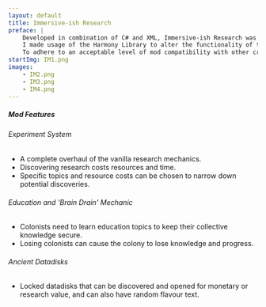```yaml
---
layout: default
title: Immersive-ish Research
preface: |
    Developed in combination of C# and XML, Immersive-ish Research was designed as a complete overhaul of the original game's research mechanic, adding a new level of immersion and difficulty to the game. This was a substantial project to develop, as I had to spend a lot of time understanding an already existed codebase, and to also make sure that I adhered to it in my own project. 
    I made usage of the Harmony Library to alter the functionality of the original codebase at runtime, and I also used XPath to modify existing XML schema that Rimworld uses to store various things, such as buildings and characters.
    To adhere to an acceptable level of mod compatibility with other created mods, I used every effort to limit the usage of Harmony and XPath patching, and opted to derive as much functionality as possible from existing classes. Immersive-ish Research almost completely overhauls the original research mechanics with an entirely new gameplay loop.
startImg: IM1.png
images:
    - IM2.png
    - IM3.png
    - IM4.png
---
```





##### Mod Features

###### Experiment System
* A complete overhaul of the vanilla research mechanics.
* Discovering research costs resources and time.
* Specific topics and resource costs can be chosen to narrow down potential discoveries.

###### Education and 'Brain Drain' Mechanic
* Colonists need to learn education topics to keep their collective knowledge secure.
* Losing colonists can cause the colony to lose knowledge and progress.

###### Ancient Datadisks
* Locked datadisks that can be discovered and opened for monetary or research value, and can also have random flavour text.